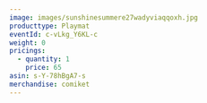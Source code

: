 ```yaml
---
image: images/sunshinesummere27wadyviaqqoxh.jpg
producttype: Playmat
eventId: c-vLkg_Y6KL-c
weight: 0
pricings:
  - quantity: 1
    price: 65
asin: s-Y-78hBgA7-s
merchandise: comiket
---
```

